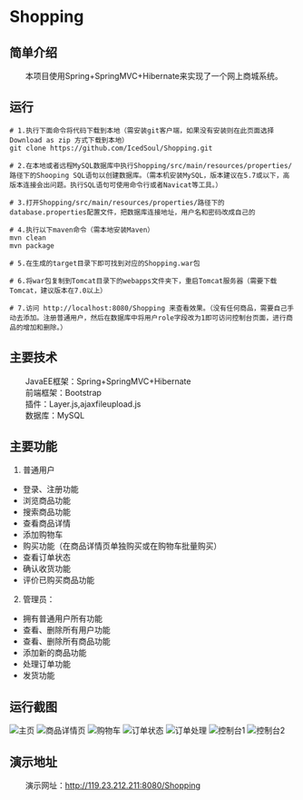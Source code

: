 # Shopping
## 简单介绍
　　本项目使用Spring+SpringMVC+Hibernate来实现了一个网上商城系统。
## 运行

```shell
# 1.执行下面命令将代码下载到本地（需安装git客户端，如果没有安装则在此页面选择Download as zip 方式下载到本地）
git clone https://github.com/IcedSoul/Shopping.git

# 2.在本地或者远程MySQL数据库中执行Shopping/src/main/resources/properties/路径下的Shooping SQL语句以创建数据库。（需本机安装MySQL，版本建议在5.7或以下，高版本连接会出问题。执行SQL语句可使用命令行或者Navicat等工具。）

# 3.打开Shopping/src/main/resources/properties/路径下的database.properties配置文件，把数据库连接地址，用户名和密码改成自己的

# 4.执行以下maven命令（需本地安装Maven）
mvn clean
mvn package

# 5.在生成的target目录下即可找到对应的Shopping.war包

# 6.将war包复制到Tomcat目录下的webapps文件夹下，重启Tomcat服务器（需要下载Tomcat，建议版本在7.0以上）

# 7.访问 http://localhost:8080/Shopping 来查看效果。（没有任何商品，需要自己手动去添加。注册普通用户，然后在数据库中将用户role字段改为1即可访问控制台页面，进行商品的增加和删除。）
```
## 主要技术
　　JavaEE框架：Spring+SpringMVC+Hibernate<br/>
　　前端框架：Bootstrap<br/>
　　插件：Layer.js,ajaxfileupload.js<br/>
　　数据库：MySQL<br/>
## 主要功能
1. 普通用户
* 登录、注册功能
* 浏览商品功能
* 搜索商品功能
* 查看商品详情
* 添加购物车
* 购买功能（在商品详情页单独购买或在购物车批量购买）
* 查看订单状态
* 确认收货功能
* 评价已购买商品功能
2. 管理员：
* 拥有普通用户所有功能
* 查看、删除所有用户功能
* 查看、删除所有商品功能
* 添加新的商品功能
* 处理订单功能
* 发货功能
## 运行截图

![主页](http://ou7jocypf.bkt.clouddn.com/18-1-7/34246424.jpg)
![商品详情页](http://ou7jocypf.bkt.clouddn.com/18-1-19/72836398.jpg)
![购物车](http://ou7jocypf.bkt.clouddn.com/18-1-19/17885375.jpg)
![订单状态](http://ou7jocypf.bkt.clouddn.com/18-1-7/2705633.jpg)
![订单处理](http://ou7jocypf.bkt.clouddn.com/18-1-7/59511728.jpg)
![控制台1](http://ou7jocypf.bkt.clouddn.com/18-1-7/54419726.jpg)
![控制台2](http://ou7jocypf.bkt.clouddn.com/18-1-7/98806938.jpg)

## 演示地址
　　演示网址：http://119.23.212.211:8080/Shopping
